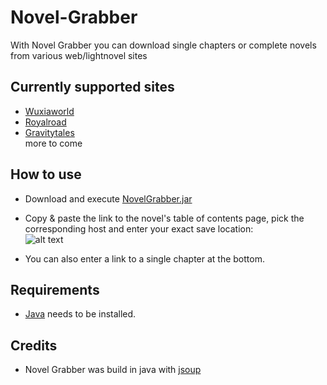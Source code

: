 # Novel-Grabber
With Novel Grabber you can download single chapters or complete novels from various web/lightnovel sites

## Currently supported sites
* [Wuxiaworld](https://wuxiaworld.com/)
* [Royalroad](https://royalroad.com/)
* [Gravitytales](https://gravitytales.com/) <br>
more to come

## How to use
* Download and execute [NovelGrabber.jar](https://github.com/Flameish/Novel-Grabber/raw/master/NovelGrabber.jar)
* Copy & paste the link to the novel's table of contents page, pick the corresponding host and enter your exact save location: <br>
![alt text](https://i.imgur.com/aCtx2SH.jpg) <br>

* You can also enter a link to a single chapter at the bottom.

## Requirements
* [Java](https://www.java.com/en/) needs to be installed.

## Credits
* Novel Grabber was build in java with [jsoup](https://www.jsoup.org/)
